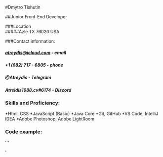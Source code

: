 #Dmytro Tishutin

##Junior Front-End Developer

###Location  
#####Azle TX 76020 USA

###Contact information:

##### atreydis@icloud.com - email
##### +1 (682) 717 - 6805 - phone
##### @Atreydis - Telegram
##### Atreidis1988.cv#6174 - Discord


### Skills and Proficiency:  

*Html, CSS
*JavaScript (Basic)
*Java Core
*Git, GitHub
*VS Code, IntelliJ IDEA
*Adobe Photoshop, Adobe LightRoom

### Code example:  
''' 

'  